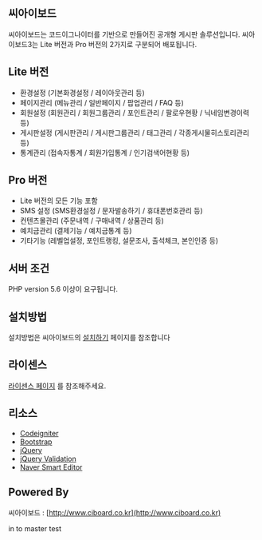 ## 씨아이보드

씨아이보드는 코드이그나이터를 기반으로 만들어진 공개형 게시판 솔루션입니다.
씨아이보드3는 Lite 버전과 Pro 버전의 2가지로 구분되어 배포됩니다.

## Lite 버전

* 환경설정 (기본화경설정 / 레이아웃관리 등)
* 페이지관리 (메뉴관리 / 일반페이지 / 팝업관리 / FAQ 등)
* 회원설정 (회원관리 / 회원그룹관리 / 포인트관리 / 팔로우현황 / 닉네임변경이력 등)
* 게시판설정 (게시판관리 / 게시판그룹관리 / 태그관리 / 각종게시물히스토리관리 등)
* 통계관리 (접속자통계 / 회원가입통계 / 인기검색어현황 등)

## Pro 버전

* Lite 버전의 모든 기능 포함
* SMS 설정 (SMS환경설정 / 문자발송하기 / 휴대폰번호관리 등)
* 컨텐츠몰관리 (주문내역 / 구매내역 / 상품관리 등)
* 예치금관리 (결제기능 / 예치금통계 등)
* 기타기능 (레벨업설정, 포인트랭킹, 설문조사, 출석체크, 본인인증 등)

## 서버 조건

PHP version 5.6 이상이 요구됩니다.

## 설치방법

설치방법은 씨아이보드의  [설치하기](http://www.ciboard.co.kr/tiptech/p/21) 페이지를 참조합니다

## 라이센스

[라이센스 페이지](http://www.ciboard.co.kr/doc/license) 를 참조해주세요.

## 리소스

* [Codeigniter](http://codeigniter.com)
* [Bootstrap](http://getbootstrap.com)
* [jQuery](http://jquery.com)
* [jQuery Validation](http://jqueryvalidation.org)
* [Naver Smart Editor](http://naver.github.io/smarteditor2/)

## Powered By

씨아이보드 : [http://www.ciboard.co.kr](http://www.ciboard.co.kr)

in to master test